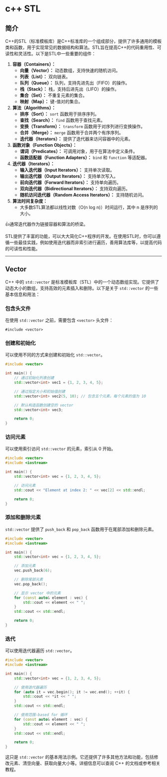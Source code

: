 # c++ STL

## 简介

C++的STL（标准模板库）是C++标准库的一个组成部分，提供了许多通用的模板类和函数，用于实现常见的数据结构和算法。STL旨在提高C++的代码重用性、可读性和灵活性。以下是STL中一些重要的组件：

1. **容器（Containers）：**
   * **向量（Vector）：** 动态数组，支持快速的随机访问。
   * **列表（List）：** 双向链表。
   * **队列（Queue）：** 队列，支持先进先出（FIFO）的操作。
   * **栈（Stack）：** 栈，支持后进先出（LIFO）的操作。
   * **集合（Set）：** 不重复元素的集合。
   * **映射（Map）：** 键-值对的集合。
2. **算法（Algorithms）：**
   * **排序（Sort）：** `sort` 函数用于排序序列。
   * **查找（Search）：** `find` 函数用于查找元素。
   * **变换（Transform）：** `transform` 函数用于对序列进行变换操作。
   * **合并（Merge）：** `merge` 函数用于合并两个有序序列。
   * **迭代器（Iterators）：** 提供了迭代器来访问容器中的元素。
3. **函数对象（Function Objects）：**
   * **谓词（Predicates）：** 可调用对象，用于在算法中定义条件。
   * **函数适配器（Function Adapters）：** `bind` 和 `function` 等适配器。
4. **迭代器（Iterators）：**
   * **输入迭代器（Input Iterators）：** 支持单次读取。
   * **输出迭代器（Output Iterators）：** 支持单次写入。
   * **前向迭代器（Forward Iterators）：** 支持单向遍历。
   * **双向迭代器（Bidirectional Iterators）：** 支持双向遍历。
   * **随机访问迭代器（Random Access Iterators）：** 支持随机访问。
5. **算法时间复杂度：**
   * 大多数STL算法都以线性对数（O(n log n)）时间运行，其中 n 是序列的大小。

👍通常迭代器作为链接容器和算法的桥梁。

STL提供了丰富的功能，可以大大简化C++程序的开发。在使用STL时，你可以遵循一些最佳实践，例如使用迭代器而非索引进行遍历，善用算法库等，以提高代码的可读性和性能。

---



## Vector

C++ 中的 `std::vector` 是标准模板库（STL）中的一个动态数组实现。它提供了动态大小的数组，支持高效的元素插入和删除。以下是关于 `std::vector` 的一些基本信息和用法：

### 包含头文件

在使用 `std::vector` 之前，需要包含 `<vector>` 头文件：

```
#include <vector>
```

### 创建和初始化

可以使用不同的方式来创建和初始化 `std::vector`。

```cpp
#include <vector>

int main() {
    // 通过初始化列表创建
    std::vector<int> vec1 = {1, 2, 3, 4, 5};

    // 通过指定大小和初始值创建
    std::vector<int> vec2(5, 10); // 包含五个元素，每个元素的值为 10

    // 默认构造函数创建空的 vector
    std::vector<int> vec3;

    return 0;
}

```

### 访问元素

可以使用索引访问 `std::vector` 的元素，索引从 0 开始。

```cpp
#include <vector>
#include <iostream>

int main() {
    std::vector<int> vec = {1, 2, 3, 4, 5};

    // 访问元素
    std::cout << "Element at index 2: " << vec[2] << std::endl;

    return 0;
}

```


### 添加和删除元素

`std::vector` 提供了 `push_back` 和 `pop_back` 函数用于在尾部添加和删除元素。

```cpp
#include <vector>
#include <iostream>

int main() {
    std::vector<int> vec = {1, 2, 3, 4, 5};

    // 添加元素
    vec.push_back(6);

    // 删除尾部元素
    vec.pop_back();

    // 显示 vector 中的元素
    for (const auto& element : vec) {
        std::cout << element << " ";
    }
    std::cout << std::endl;

    return 0;
}

```


### 迭代

可以使用迭代器遍历 `std::vector`。

```cpp
#include <vector>
#include <iostream>

int main() {
    std::vector<int> vec = {1, 2, 3, 4, 5};

    // 使用迭代器遍历
    for (auto it = vec.begin(); it != vec.end(); ++it) {
        std::cout << *it << " ";
    }
    std::cout << std::endl;

    // 使用范围-based for 循环
    for (const auto& element : vec) {
        std::cout << element << " ";
    }
    std::cout << std::endl;

    return 0;
}

```

这只是 `std::vector` 的基本用法示例。它还提供了许多其他方法和功能，包括修改元素、清空向量、获取向量大小等。详细信息可以查阅 C++ 的文档或参考相关教程。
